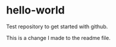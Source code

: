 # hello-world
Test repository to get started with github.

This is a change I made to the readme file.
